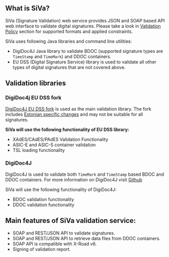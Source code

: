 <!--# SiVa overview-->

## What is SiVa?

SiVa (Signature Validation) web service provides JSON and SOAP based API web interface to validate digital signatures.
Please take a look in [Validation Policy](../appendix/validation_policy/) section for supported formats and applied constraints.

SiVa uses following Java libraries and command line utilities:

* DigiDoc4J Java library to validate BDOC (supported signature
  types are `TimeStamp` and `TimeMark`) and DDOC containers.
* EU DSS (Digital Signature Service) library is used to validate all other types of digital signatures that are not covered above.

## Validation libraries

### DigiDoc4j EU DSS fork

[DigiDoc4J EU DSS fork](https://github.com/open-eid/sd-dss) is used as the main validation library. The fork includes [Estonian specific changes](https://github.com/open-eid/sd-dss/wiki/BDoc-specific-modifications) and may not be suitable for all signatures.

**SiVa will use the following functionality of EU DSS library:**

* XAdES/CAdES/PAdES Validation Functionality
* ASIC-E and ASIC-S container validation
* TSL loading functionality

### DigiDoc4J

DigiDoc4J is used to validate both `TimeMark` and `TimeStamp` based BDOC and DDOC containers. For more information on DigiDoc4J visit [Github](https://github.com/open-eid/digidoc4j)

SiVa will use the following functionality of DigiDoc4J:

* BDOC validation functionality
* DDOC validation functionality

## Main features of SiVa validation service:

- SOAP and REST/JSON API to validate signatures.
- SOAP and REST/JSON API to retrieve data files from DDOC containers.
- SOAP API is compatible with X-Road v6.
- Signing of validation report.